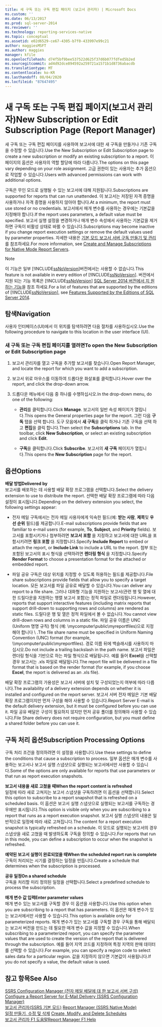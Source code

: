 ```yaml
---
title: 새 구독 또는 구독 편집 페이지 (보고서 관리자) | Microsoft Docs
ms.custom: ''
ms.date: 06/13/2017
ms.prod: sql-server-2014
ms.reviewer: ''
ms.technology: reporting-services-native
ms.topic: conceptual
ms.assetid: e02d6529-ce67-4305-b7f0-433997e99c21
author: maggiesMSFT
ms.author: maggies
manager: kfile
ms.openlocfilehash: d74f5bf9bee537522d625f37d6b077fdfed5b2ed
ms.sourcegitcommit: ad4d92dce894592a259721a1571b1d8736abacdb
ms.translationtype: MT
ms.contentlocale: ko-KR
ms.lasthandoff: 08/04/2020
ms.locfileid: "87647495"
---
```

# <a name="new-subscription-or-edit-subscription-page-report-manager"></a><span data-ttu-id="a1713-102">새 구독 또는 구독 편집 페이지(보고서 관리자)</span><span class="sxs-lookup"><span data-stu-id="a1713-102">New Subscription or Edit Subscription Page (Report Manager)</span></span>
  <span data-ttu-id="a1713-103">새 구독 또는 구독 편집 페이지를 사용하여 보고서에 대한 새 구독을 만들거나 기존 구독을 수정할 수 있습니다.</span><span class="sxs-lookup"><span data-stu-id="a1713-103">Use the New Subscription or Edit Subscription page to create a new subscription or modify an existing subscription to a report.</span></span> <span data-ttu-id="a1713-104">이 페이지의 옵션은 사용자의 역할 할당에 따라 다릅니다.</span><span class="sxs-lookup"><span data-stu-id="a1713-104">The options on this page vary depending on your role assignment.</span></span> <span data-ttu-id="a1713-105">고급 권한이 있는 사용자는 추가 옵션으로 작업할 수 있습니다.</span><span class="sxs-lookup"><span data-stu-id="a1713-105">Users with advanced permissions can work with additional options.</span></span>  
  
 <span data-ttu-id="a1713-106">구독은 무인 모드로 실행될 수 있는 보고서에 대해 지원됩니다.</span><span class="sxs-lookup"><span data-stu-id="a1713-106">Subscriptions are supported for reports that can run unattended.</span></span> <span data-ttu-id="a1713-107">이 보고서는 저장된 자격 증명을 사용하거나 자격 증명을 사용하지 않아야 합니다.</span><span class="sxs-lookup"><span data-stu-id="a1713-107">At a minimum, the report must use stored or no credentials.</span></span> <span data-ttu-id="a1713-108">보고서에서 매개 변수를 사용하는 경우에는 기본값을 지정해야 합니다.</span><span class="sxs-lookup"><span data-stu-id="a1713-108">If the report uses parameters, a default value must be specified.</span></span> <span data-ttu-id="a1713-109">보고서 실행 설정을 변경하거나 매개 변수 속성에서 사용하는 기본값을 제거하면 구독이 비활성 상태로 바뀔 수 있습니다.</span><span class="sxs-lookup"><span data-stu-id="a1713-109">Subscriptions may become inactive if you change report execution settings or remove the default values used by parameter properties.</span></span> <span data-ttu-id="a1713-110">자세한 내용은 [기본 모드 보고서 서버 구독 만들기 및 관리](../../2014/reporting-services/create-manage-subscriptions-native-mode-report-servers.md)를 참조하세요.</span><span class="sxs-lookup"><span data-stu-id="a1713-110">For more information, see [Create and Manage Subscriptions for Native Mode Report Servers](../../2014/reporting-services/create-manage-subscriptions-native-mode-report-servers.md).</span></span>  
  
> [!NOTE]  
>  <span data-ttu-id="a1713-111">이 기능은 일부 [!INCLUDE[ssNoVersion](../includes/ssnoversion-md.md)]버전에서는 사용할 수 없습니다.</span><span class="sxs-lookup"><span data-stu-id="a1713-111">This feature is not available in every edition of [!INCLUDE[ssNoVersion](../includes/ssnoversion-md.md)].</span></span> <span data-ttu-id="a1713-112">버전에서 지원 되는 기능 목록은 [!INCLUDE[ssNoVersion](../includes/ssnoversion-md.md)] [SQL Server 2014 버전에서 지 원하는 기능](../../2014/getting-started/features-supported-by-the-editions-of-sql-server-2014.md)을 참조 하세요.</span><span class="sxs-lookup"><span data-stu-id="a1713-112">For a list of features that are supported by the editions of [!INCLUDE[ssNoVersion](../includes/ssnoversion-md.md)], see [Features Supported by the Editions of SQL Server 2014](../../2014/getting-started/features-supported-by-the-editions-of-sql-server-2014.md).</span></span>  
  
## <a name="navigation"></a><span data-ttu-id="a1713-113">탐색</span><span class="sxs-lookup"><span data-stu-id="a1713-113">Navigation</span></span>  
 <span data-ttu-id="a1713-114">사용자 인터페이스(UI)에서 이 위치를 탐색하려면 다음 절차를 사용하십시오.</span><span class="sxs-lookup"><span data-stu-id="a1713-114">Use the following procedure to navigate to this location in the user interface (UI).</span></span>  
  
### <a name="to-open-the-new-subscription-or-edit-subscription-page"></a><span data-ttu-id="a1713-115">새 구독 또는 구독 편집 페이지를 열려면</span><span class="sxs-lookup"><span data-stu-id="a1713-115">To open the New Subscription or Edit Subscription page</span></span>  
  
1.  <span data-ttu-id="a1713-116">보고서 관리자를 열고 구독을 추가할 보고서를 찾습니다.</span><span class="sxs-lookup"><span data-stu-id="a1713-116">Open Report Manager, and locate the report for which you want to add a subscription.</span></span>  
  
2.  <span data-ttu-id="a1713-117">보고서 위로 마우스를 이동하여 드롭다운 화살표를 클릭합니다.</span><span class="sxs-lookup"><span data-stu-id="a1713-117">Hover over the report, and click the drop-down arrow.</span></span>  
  
3.  <span data-ttu-id="a1713-118">드롭다운 메뉴에서 다음 중 하나를 수행하십시오.</span><span class="sxs-lookup"><span data-stu-id="a1713-118">In the drop-down menu, do one of the following:</span></span>  
  
    -   <span data-ttu-id="a1713-119">**관리**를 클릭합니다.</span><span class="sxs-lookup"><span data-stu-id="a1713-119">Click **Manage**.</span></span> <span data-ttu-id="a1713-120">보고서의 일반 속성 페이지가 열립니다.</span><span class="sxs-lookup"><span data-stu-id="a1713-120">This opens the General properties page for the report.</span></span> <span data-ttu-id="a1713-121">그런 다음 **구독** 탭을 선택 합니다. 도구 모음에서 **새 구독**을 클릭 하거나 기존 구독을 선택 하 고 **편집**을 클릭 합니다.</span><span class="sxs-lookup"><span data-stu-id="a1713-121">Then select the **Subscriptions** tab. In the toolbar, click **New Subscription**, or select an existing subscription and click **Edit**.</span></span>  
  
    -   <span data-ttu-id="a1713-122">**구독**을 클릭합니다.</span><span class="sxs-lookup"><span data-stu-id="a1713-122">Click **Subscribe**.</span></span> <span data-ttu-id="a1713-123">보고서의 **새 구독** 페이지가 열립니다.</span><span class="sxs-lookup"><span data-stu-id="a1713-123">This opens the **New Subscription** page for the report.</span></span>  
  
## <a name="options"></a><span data-ttu-id="a1713-124">옵션</span><span class="sxs-lookup"><span data-stu-id="a1713-124">Options</span></span>  
 <span data-ttu-id="a1713-125">**배달 방법**</span><span class="sxs-lookup"><span data-stu-id="a1713-125">**Delivered by**</span></span>  
 <span data-ttu-id="a1713-126">보고서를 배포하는 데 사용할 배달 확장 프로그램을 선택합니다.</span><span class="sxs-lookup"><span data-stu-id="a1713-126">Select the delivery extension to use to distribute the report.</span></span> <span data-ttu-id="a1713-127">선택한 배달 확장 프로그램에 따라 다음 설정이 표시됩니다.</span><span class="sxs-lookup"><span data-stu-id="a1713-127">Depending on the delivery extension you select, the following settings appear:</span></span>  
  
-   <span data-ttu-id="a1713-128">전자 메일 구독에서는 전자 메일 사용자에게 익숙한 필드(예: **받는 사람**, **제목**및 **우선 순위** 필드)를 제공합니다.</span><span class="sxs-lookup"><span data-stu-id="a1713-128">E-mail subscriptions provide fields that are familiar to e-mail users (for example, **To**, **Subject**, and **Priority** fields).</span></span> <span data-ttu-id="a1713-129">보고서를 포함시키거나 첨부하려면 **보고서 포함** 을 지정하고 보고서에 대한 URL을 포함시키려면 **링크 포함** 을 지정합니다.</span><span class="sxs-lookup"><span data-stu-id="a1713-129">Specify **Include Report** to embed or attach the report, or **Include Link** to include a URL to the report.</span></span> <span data-ttu-id="a1713-130">첨부 또는 포함된 보고서의 표시 형식을 선택하려면 **렌더링 형식** 을 지정합니다.</span><span class="sxs-lookup"><span data-stu-id="a1713-130">Specify **Render Format** to choose a presentation format for the attached or embedded report.</span></span>  
  
-   <span data-ttu-id="a1713-131">파일 공유 구독은 대상 위치를 지정할 수 있도록 허용하는 필드를 제공합니다.</span><span class="sxs-lookup"><span data-stu-id="a1713-131">File share subscriptions provide fields that allow you to specify a target location.</span></span> <span data-ttu-id="a1713-132">모든 보고서를 파일 공유로 배달할 수 있습니다.</span><span class="sxs-lookup"><span data-stu-id="a1713-132">You can deliver any report to a file share.</span></span> <span data-ttu-id="a1713-133">그러나 대화형 기능을 지원하는 보고서(관련 행 및 열에 대한 드릴다운을 지원하는 행렬 보고서 포함)는 정적 파일로 렌더링됩니다.</span><span class="sxs-lookup"><span data-stu-id="a1713-133">However, reports that support interactive features (including matrix reports that support drill-down to supporting rows and columns) are rendered as static files.</span></span> <span data-ttu-id="a1713-134">드릴다운 행 및 열은 정적 파일에서 볼 수 없습니다.</span><span class="sxs-lookup"><span data-stu-id="a1713-134">You cannot view drill-down rows and columns in a static file.</span></span> <span data-ttu-id="a1713-135">파일 공유 이름은 UNC (Uniform 명명 규칙) 형식 (예: \mycomputer\public\myreportfiles)으로 지정 해야 합니다 \\ .</span><span class="sxs-lookup"><span data-stu-id="a1713-135">The file share name must be specified in Uniform Naming Convention (UNC) format (for example, \\\mycomputer\public\myreportfiles).</span></span> <span data-ttu-id="a1713-136">경로 이름 뒤에 백슬래시를 사용하지 마십시오.</span><span class="sxs-lookup"><span data-stu-id="a1713-136">Do not include a trailing backslash in the path name.</span></span> <span data-ttu-id="a1713-137">보고서 파일은 렌더링 형식을 기반으로 하는 파일 형식으로 배달됩니다. 예를 들어 **Excel**을 선택할 경우 보고서는 .xls 파일로 배달됩니다.</span><span class="sxs-lookup"><span data-stu-id="a1713-137">The report file will be delivered in a file format that is based on the render format (for example, if you choose **Excel**, the report is delivered as an .xls file).</span></span>  
  
 <span data-ttu-id="a1713-138">배달 확장 프로그램의 가용성은 보고서 서버에 설치 및 구성되었는지 여부에 따라 다릅니다.</span><span class="sxs-lookup"><span data-stu-id="a1713-138">The availability of a delivery extension depends on whether it is installed and configured on the report server.</span></span> <span data-ttu-id="a1713-139">보고서 서버 전자 메일은 기본 배달 확장 프로그램이지만 먼저 구성을 해야 사용할 수 있습니다.</span><span class="sxs-lookup"><span data-stu-id="a1713-139">Report Server E-mail is the default delivery extension, but it must be configured before you can use it.</span></span> <span data-ttu-id="a1713-140">파일 공유 배달은 구성이 필요하지 않지만 먼저 공유 폴더를 정의해야 사용할 수 있습니다.</span><span class="sxs-lookup"><span data-stu-id="a1713-140">File Share delivery does not require configuration, but you must define a shared folder before you can use it.</span></span>  
  
## <a name="subscription-processing-options"></a><span data-ttu-id="a1713-141">구독 처리 옵션</span><span class="sxs-lookup"><span data-stu-id="a1713-141">Subscription Processing Options</span></span>  
 <span data-ttu-id="a1713-142">구독 처리 조건을 정의하려면 이 설정을 사용합니다.</span><span class="sxs-lookup"><span data-stu-id="a1713-142">Use these settings to define the conditions that cause a subscription to process.</span></span> <span data-ttu-id="a1713-143">일부 옵션은 매개 변수를 사용하는 보고서나 보고서 실행 스냅샷으로 실행되는 보고서에서만 사용할 수 있습니다.</span><span class="sxs-lookup"><span data-stu-id="a1713-143">Some of the options are only available for reports that use parameters or that run as report execution snapshots.</span></span>  
  
 <span data-ttu-id="a1713-144">**보고서 내용을 새로 고쳤을 때**</span><span class="sxs-lookup"><span data-stu-id="a1713-144">**When the report content is refreshed**</span></span>  
 <span data-ttu-id="a1713-145">일정에 따라 새로 고쳐지는 보고서 스냅샷을 구독하려면 이 옵션을 선택합니다.</span><span class="sxs-lookup"><span data-stu-id="a1713-145">Select this option to subscribe to a report snapshot that is refreshed on a scheduled basis.</span></span> <span data-ttu-id="a1713-146">이 옵션은 보고서 실행 스냅샷으로 실행되는 보고서를 구독하는 경우에만 표시됩니다.</span><span class="sxs-lookup"><span data-stu-id="a1713-146">This option is visible only when you are subscribing to a report that runs as a report execution snapshot.</span></span> <span data-ttu-id="a1713-147">보고서 실행 스냅샷의 내용은 일반적으로 일정에 따라 새로 고쳐집니다.</span><span class="sxs-lookup"><span data-stu-id="a1713-147">The content for a report execution snapshot is typically refreshed on a schedule.</span></span> <span data-ttu-id="a1713-148">이 모드로 실행되는 보고서의 경우 스냅샷을 새로 고쳤을 때 발생하도록 구독을 정의할 수 있습니다.</span><span class="sxs-lookup"><span data-stu-id="a1713-148">For reports that run in this mode, you can define a subscription to occur when the snapshot is refreshed.</span></span>  
  
 <span data-ttu-id="a1713-149">**예약된 보고서 실행이 완료되었을 때**</span><span class="sxs-lookup"><span data-stu-id="a1713-149">**When the scheduled report run is complete**</span></span>  
 <span data-ttu-id="a1713-150">구독이 처리되는 시기를 결정하는 일정을 만듭니다.</span><span class="sxs-lookup"><span data-stu-id="a1713-150">Create a schedule that determines when the subscription is processed.</span></span>  
  
 <span data-ttu-id="a1713-151">**공유 일정**</span><span class="sxs-lookup"><span data-stu-id="a1713-151">**On a shared schedule**</span></span>  
 <span data-ttu-id="a1713-152">구독을 처리할 미리 정의된 일정을 선택합니다.</span><span class="sxs-lookup"><span data-stu-id="a1713-152">Select a predefined schedule to process the subscription.</span></span>  
  
 <span data-ttu-id="a1713-153">**매개 변수 값 입력**</span><span class="sxs-lookup"><span data-stu-id="a1713-153">**Enter parameter values**</span></span>  
 <span data-ttu-id="a1713-154">매개 변수 있는 보고서를 구독할 경우 이 옵션을 사용합니다.</span><span class="sxs-lookup"><span data-stu-id="a1713-154">Use this option when you are subscribing to a report that has parameters.</span></span> <span data-ttu-id="a1713-155">이 옵션은 매개 변수가 있는 보고서에서만 사용할 수 있습니다.</span><span class="sxs-lookup"><span data-stu-id="a1713-155">This option is available only for parameterized reports.</span></span> <span data-ttu-id="a1713-156">매개 변수가 있는 보고서를 구독할 경우 구독을 통해 배달되는 보고서 버전을 만드는 데 필요한 매개 변수 값을 지정할 수 있습니다.</span><span class="sxs-lookup"><span data-stu-id="a1713-156">When subscribing to a parameterized report, you can specify the parameter values that are used to create the version of the report that is delivered through the subscription.</span></span> <span data-ttu-id="a1713-157">예를 들어 지역 코드를 지정하여 특정 지역의 판매 데이터를 선택할 수 있습니다.</span><span class="sxs-lookup"><span data-stu-id="a1713-157">For example, you can specify a region code to select sales data for a particular region.</span></span> <span data-ttu-id="a1713-158">값을 지정하지 않으면 기본값이 사용됩니다.</span><span class="sxs-lookup"><span data-stu-id="a1713-158">If you do not specify a value, the default value is used.</span></span>  
  
## <a name="see-also"></a><span data-ttu-id="a1713-159">참고 항목</span><span class="sxs-lookup"><span data-stu-id="a1713-159">See Also</span></span>  
 <span data-ttu-id="a1713-160">[SSRS Configuration Manager &#40;전자 메일 배달에 대 한 보고서 서버 구성&#41;](../../2014/sql-server/install/configure-a-report-server-for-e-mail-delivery-ssrs-configuration-manager.md) </span><span class="sxs-lookup"><span data-stu-id="a1713-160">[Configure a Report Server for E-Mail Delivery &#40;SSRS Configuration Manager&#41;](../../2014/sql-server/install/configure-a-report-server-for-e-mail-delivery-ssrs-configuration-manager.md) </span></span>  
 <span data-ttu-id="a1713-161">[보고서 관리자&#40;SSRS 기본 모드&#41;](../../2014/reporting-services/report-manager-ssrs-native-mode.md) </span><span class="sxs-lookup"><span data-stu-id="a1713-161">[Report Manager  &#40;SSRS Native Mode&#41;](../../2014/reporting-services/report-manager-ssrs-native-mode.md) </span></span>  
 <span data-ttu-id="a1713-162">[일정 만들기, 수정 및 삭제](subscriptions/create-modify-and-delete-schedules.md) </span><span class="sxs-lookup"><span data-stu-id="a1713-162">[Create, Modify, and Delete Schedules](subscriptions/create-modify-and-delete-schedules.md) </span></span>  
 [<span data-ttu-id="a1713-163">보고서 관리자 F1 도움말</span><span class="sxs-lookup"><span data-stu-id="a1713-163">Report Manager F1 Help</span></span>](../../2014/reporting-services/report-manager-f1-help.md)  
  
  
